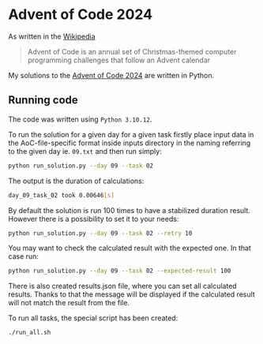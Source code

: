 # Advent of Code 2024

As written in the [Wikipedia](https://en.wikipedia.org/wiki/Advent_of_Code)
> Advent of Code is an annual set of Christmas-themed computer programming challenges that follow an Advent calendar

My solutions to the [Advent of Code 2024](https://adventofcode.com/2024) are written in Python.

## Running code
The code was written using `Python 3.10.12`.

To run the solution for a given day for a given task firstly place input data in the AoC-file-specific format inside inputs directory in the naming referring to the given day ie. `09.txt` and then run simply:
```sh
python run_solution.py --day 09 --task 02
```
The output is the duration of calculations:
```sh
day_09_task_02 took 0.00646[s]
```

By default the solution is run 100 times to have a stabilized duration result. However there is a possibility to set it to your needs:
```sh
python run_solution.py --day 09 --task 02 --retry 10
```

You may want to check the calculated result with the expected one. In that case run:
```sh
python run_solution.py --day 09 --task 02 --expected-result 100
```
There is also created results.json file, where you can set all calculated results. Thanks to that the message will be displayed if the calculated result will not match the result from the file.

To run all tasks, the special script has been created:
```sh
./run_all.sh
```
